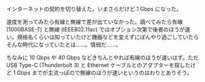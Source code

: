 インターネットの契約を切り替えた。いまさらだけど 1 Gbps になった。

速度を測ってみたら有線と無線で差が出ていなかった。調べてみたら有線 (1000BASE-T) と無線 (IEEE802.11ac) ではオプション次第で後者のほうが速い。規格名くらいは知っていたけど機器などを変えずにぼんやり過ごしていたらそんな時代になっていたとは……。情弱だ……。

ちなみに 10 Gbps や 40 Gbps などきちんとやれば有線のほうが速いはず。ただ USB Type-C (Thunderbolt 3) と Ethernet ケーブルとのアダプターを探したけど 1 Gbps までが主流っぽので無線のほうが速いというのはわりとありそう。
